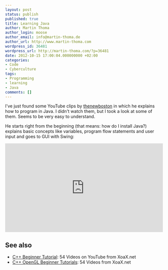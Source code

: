 ```yaml
---
layout: post
status: publish
published: true
title: Learning Java
author: Martin Thoma
author_login: moose
author_email: info@martin-thoma.de
author_url: http://www.martin-thoma.com
wordpress_id: 36481
wordpress_url: http://martin-thoma.com/?p=36481
date: 2012-10-15 17:00:04.000000000 +02:00
categories:
- Code
- Cyberculture
tags:
- Programming
- learning
- Java
comments: []
---
```

I've just found some YouTube clips by <a href="http://www.youtube.com/user/thenewboston">thenewboston</a> in which he explains how to program in Java. I didn't watch them, but I took a look at some of them. Seems to be very easy to understand.

He starts right from the beginning (that means: how do I install Java?) explains basic concepts like variables, program flow statements and user input and goes to GUI with Swing:
<iframe width="512" height="288" src="http://www.youtube.com/embed/videoseries?list=PLFE2CE09D83EE3E28&amp;hl=en_US" frameborder="0" allowfullscreen></iframe>

<h2>See also</h2>
<ul>
  <li><a href="http://www.youtube.com/playlist?list=PLA68C1F33757B4A38">C++ Beginner Tutorial</a>: 54 Videos on YouTube from XoaX.net</li>
  <li><a href="http://www.youtube.com/playlist?list=PLA68C1F33757B4A38">C++ OpenGL Beginner Tutorials</a>: 54 Videos from XoaX.net</li>
</ul>
